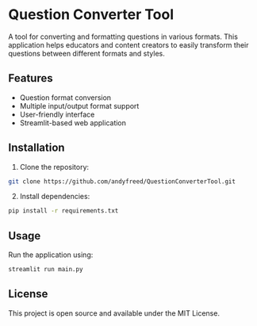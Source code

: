 # Question Converter Tool

A tool for converting and formatting questions in various formats. This application helps educators and content creators to easily transform their questions between different formats and styles.

## Features

- Question format conversion
- Multiple input/output format support
- User-friendly interface
- Streamlit-based web application

## Installation

1. Clone the repository:
```bash
git clone https://github.com/andyfreed/QuestionConverterTool.git
```

2. Install dependencies:
```bash
pip install -r requirements.txt
```

## Usage

Run the application using:
```bash
streamlit run main.py
```

## License

This project is open source and available under the MIT License. 